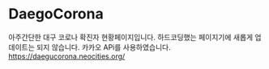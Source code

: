# DaegoCorona
아주간단한 대구 코로나 확진자 현황페이지입니다. 하드코딩했는 페이지기에 새롭게 업데이트는 되지 않습니다. 
카카오 APi를 사용하였습니다. 
https://daegucorona.neocities.org/
